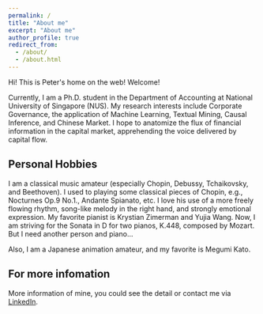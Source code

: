 ```yaml
---
permalink: /
title: "About me"
excerpt: "About me"
author_profile: true
redirect_from: 
  - /about/
  - /about.html
---
```


Hi! This is Peter's home on the web! Welcome!

Currently, I am a Ph.D. student in the Department of Accounting at National University of Singapore (NUS). My research interests include Corporate Governance, the application of Machine Learning, Textual Mining, Causal Inference, and Chinese Market. I hope to anatomize the flux of financial information in the capital market, apprehending the voice delivered by capital flow.

Personal Hobbies
------
I am a classical music amateur (especially Chopin, Debussy, Tchaikovsky, and Beethoven). I used to playing some classical pieces of Chopin, e.g., Nocturnes Op.9 No.1., Andante Spianato, etc. I love his use of a more freely flowing rhythm, song-like melody in the right hand, and strongly emotional expression. My favorite pianist is Krystian Zimerman and Yujia Wang. Now, I am striving for the Sonata in D for two pianos, K.448, composed by Mozart. But I need another person and piano...

Also, I am a Japanese animation amateur, and my favorite is Megumi Kato.

For more infomation
------
More information of mine, you could see the detail or contact me via [LinkedIn](https://www.linkedin.com/in/zhenghai-chi-5b855521a).
